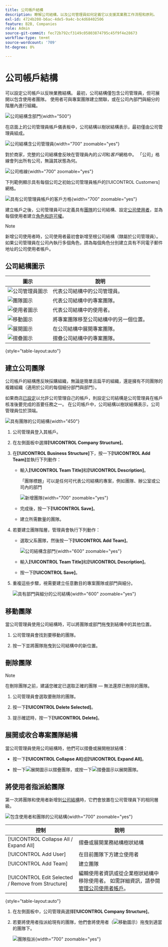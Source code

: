 ```yaml
---
title: 公司帳戶結構
description: 瞭解公司結構，以及公司管理員如何定義它以支援其業務工作流程和原則。
exl-id: 4724b208-b6ac-4de5-9a4c-bc4d68402506
feature: B2B, Companies
role: Admin
source-git-commit: fec72b792cf3149c05803874795c45f9f4e28673
workflow-type: tm+mt
source-wordcount: '709'
ht-degree: 0%

---
```


# 公司帳戶結構

可以設定公司帳戶以反映業務結構。 最初，公司結構僅包含公司管理員，但可展開以包含使用者團隊。 使用者可與專案團隊建立關聯，或在公司內部門與細分的階層內進行組織。

![公司結構含部門](./assets/company-structure-diagram.svg){width="500"}

在店面上的公司管理員帳戶儀表板中，公司結構以樹狀結構表示，最初僅由公司管理員組成。

![公司結構含公司管理員](./assets/company-structure-tree-admin.png){width="700" zoomable="yes"}

對於商家，完整的公司結構會反映在管理員內的&#x200B;_公司_&#x200B;和&#x200B;_客戶_&#x200B;網格中。 「公司」格線會列出所有公司，無論其狀態為何。

![公司格線](./assets/companies-grid.png){width="700" zoomable="yes"}

下列範例顯示具有每個公司之初始公司管理員帳戶的[!UICONTROL Customers]網格。

![具有公司管理員帳戶的客戶方格](./assets/company-admin-user-account.png){width="700" zoomable="yes"}

建立帳戶之後，公司管理員可以定義具有[團隊](account-company-structure.md)的公司結構、設定[公司使用者](account-company-users.md)，並為每個使用者建立[角色和許可權](account-company-roles-permissions.md)。

>[!NOTE]
>
>新增公司使用者時，公司使用者最初會新增至根公司結構（隸屬於公司管理員）。 如果公司管理員在公司內執行多個角色，請為每個角色分別建立具有不同電子郵件地址的公司使用者帳戶。

## 公司結構圖示

| 圖示 | 說明 |
| ---- | ----------------- |
| ![公司管理員圖示](./assets/company-icon-admin.png) | 代表公司結構中的公司管理員。 |
| ![團隊圖示](./assets/company-icon-team.png) | 代表公司結構中的專案團隊。 |
| ![使用者圖示](./assets/company-icon-user.png) | 代表公司結構中的使用者。 |
| ![移動圖示](./assets/company-icon-move.png) | 將專案團隊移至公司結構中的另一個位置。 |
| ![展開圖示](./assets/company-icon-expand.png) | 在公司結構中展開專案團隊。 |
| ![摺疊圖示](./assets/company-icon-collapse.png) | 摺疊公司結構中的專案團隊。 |

{style="table-layout:auto"}

## 建立公司團隊

公司帳戶的結構應反映採購組織，無論是簡單且扁平的組織，還是擁有不同團隊的複雜組織（適用於公司的每個細分部門與部門）。

如果商店[已設定](enable-basic-features.md)以允許公司管理自己的帳戶，則設定公司結構是公司管理員在帳戶核准後要完成的首要任務之一。 在公司帳戶中，公司結構以樹狀結構表示，公司管理員位於頂端。

![具有團隊的公司結構](./assets/company-structure-teams-diagram.svg){width="450"}

1. 公司管理員登入其帳戶。

1. 在左側面板中選擇&#x200B;**[!UICONTROL Company Structure]**。

1. 在&#x200B;**[!UICONTROL Business Structure]**&#x200B;下，按一下&#x200B;**[!UICONTROL Add Team]**&#x200B;並執行下列動作：

   - 輸入&#x200B;**[!UICONTROL Team Title]**&#x200B;和&#x200B;**[!UICONTROL Description]**。

     「團隊標題」可以是任何可代表公司結構的專案，例如團隊、辦公室或公司內的部門

     ![新增團隊](./assets/company-structure-add-team.png){width="700" zoomable="yes"}

   - 完成後，按一下&#x200B;**[!UICONTROL Save]**。

   - 建立所需數量的團隊。

1. 若要建立團隊階層，管理員會執行下列動作：

   - 選取父系團隊，然後按一下&#x200B;**[!UICONTROL Add Team]**。

     ![公司結構含部門](./assets/company-structure-northwest-division.png){width="600" zoomable="yes"}

   - 輸入&#x200B;**[!UICONTROL Team Title]**&#x200B;和&#x200B;**[!UICONTROL Description]**。

   - 按一下&#x200B;**[!UICONTROL Save]**。

1. 重複這些步驟，視需要建立任意數目的專案團隊或部門與細分。

   ![具有部門與細分的公司結構](./assets/company-structure-divisions.png){width="600" zoomable="yes"}

## 移動團隊

當公司管理員使用公司結構時，可以將團隊或部門拖曳到結構中的其他位置。

1. 公司管理員會找到要移動的團隊。

1. 按一下並將團隊拖曳到公司結構中的新位置。

## 刪除團隊

>[!NOTE]
>
>在刪除團隊之前，建議您確定已選取正確的團隊 — 無法還原已刪除的團隊。

1. 公司管理員會選取要刪除的團隊。

1. 按一下&#x200B;**[!UICONTROL Delete Selected]**。

1. 提示確認時，按一下&#x200B;**[!UICONTROL Delete]**。

## 展開或收合專案團隊結構

當公司管理員使用公司結構時，他們可以摺疊或展開樹狀結構：

- 按一下&#x200B;**[!UICONTROL Collapse All]**&#x200B;或&#x200B;**[!UICONTROL Expand All]**。

- 按一下![展開圖示](../assets/icon-display-collapse.png)以摺疊團隊，或按一下![摺疊圖示](../assets/icon-display-expand.png)以展開團隊。

## 將使用者指派給團隊

第一次將團隊和使用者新增到[公司結構](account-company-structure.md)時，它們會放置在公司管理員下的相同層級。

![包含使用者和團隊的公司結構](./assets/company-users-added.png){width="700" zoomable="yes"}

| 控制 | 說明 |
|--- |--- |
| [!UICONTROL Collapse All / Expand All] | 摺疊或展開業務結構樹狀結構 |
| [!UICONTROL Add User] | 在目前團隊下方建立使用者 |
| [!UICONTROL Add Team] | 建立團隊 |
| [!UICONTROL Edit Selected / Remove from Structure] | 編輯使用者資訊或從企業樹狀結構中移除使用者。 如需詳細資訊，請參閱[管理公司使用者帳戶](account-company-users.md)。 |

{style="table-layout:auto"}

1. 在左側面板中，公司管理員選擇&#x200B;**[!UICONTROL Company Structure]**。

1. 若要將使用者指派給現有的團隊，他們會將使用者（![移動圖示](../assets/icon-move.png)）拖曳到適當的團隊下。

   ![團隊指派](./assets/company-structure-teams-users-assigned.png){width="700" zoomable="yes"}
